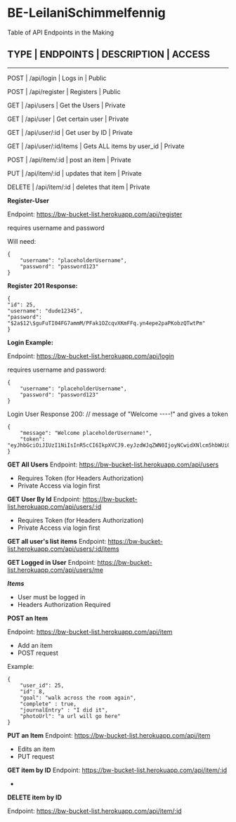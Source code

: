 # BE-LeilaniSchimmelfennig

Table of API Endpoints in the Making

## TYPE | ENDPOINTS | DESCRIPTION | ACCESS

---

POST    | /api/login    | Logs in | Public

POST    | /api/register | Registers | Public

GET     | /api/users    | Get the Users | Private

GET | /api/user | Get certain user | Private

GET | /api/user/:id | Get user by ID | Private

GET | /api/user/:id/items | Gets ALL items by user_id | Private

POST | /api/item/:id | post an item | Private

PUT | /api/item/:id | updates that item | Private

DELETE | /api/item/:id | deletes that item | Private

**Register-User**

Endpoint: https://bw-bucket-list.herokuapp.com/api/register

requires username and password

Will need:

    {
        "username": "placeholderUsername",
        "password": "password123"
    }

**Register 201 Response:**

    {
    "id": 25,
    "username": "dude12345",
    "password": "$2a$12\$guFuTI04FG7ammM/PFak1OZcqvXKmFFq.yn4epe2paPKobzQTwtPm"
    }

**Login Example:**

Endpoint: https://bw-bucket-list.herokuapp.com/api/login

requires username and password:

    {
        "username": "placeholderUsername",
        "password": "password123"
    }

Login User Response 200:
// message of "Welcome ----!" and gives a token

    {
        "message": "Welcome placeholderUsername!",
        "token": "eyJhbGciOiJIUzI1NiIsInR5cCI6IkpXVCJ9.eyJzdWJqZWN0IjoyNCwidXNlcm5hbWUiOiJkdWRlMTIzNCIsImlhdCI6MTU2NDUxNjIwMywiZXhwIjoxNTY0NTUyMjAzfQ.qWjVDu2Kc_JoM1Hvt197X4ieQ4UACbPNmsOw0UqZuyI"
    }


**GET All Users**
Endpoint: https://bw-bucket-list.herokuapp.com/api/users

- Requires Token (for Headers Authorization)
- Private Access via login first

**GET User By Id**
Endpoint: https://bw-bucket-list.herokuapp.com/api/users/:id

- Requires Token (for Headers Authorization)
- Private Access via login first

**GET all user's list items**
Endpoint: https://bw-bucket-list.herokuapp.com/api/users/:id/items


**GET Logged in User**
Endpoint: https://bw-bucket-list.herokuapp.com/api/users/me

***Items***

- User must be logged in
- Headers Authorization Required



**POST an Item**

Endpoint: https://bw-bucket-list.herokuapp.com/api/item

- Add an item
- POST request

Example: 

    {
        "user_id": 25,
        "id": 8,
        "goal": "walk across the room again",
        "complete" : true,
        "journalEntry" : "I did it",
        "photoUrl": "a url will go here"
    }


**PUT an Item**
Endpoint: https://bw-bucket-list.herokuapp.com/api/item

- Edits an item
- PUT request


**GET item by ID**
Endpoint: https://bw-bucket-list.herokuapp.com/api/item/:id

- 

**DELETE item by ID**

Endpoint: https://bw-bucket-list.herokuapp.com/api/item/:id

